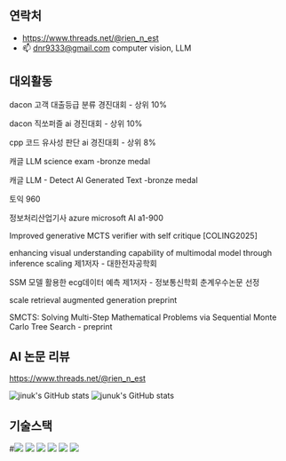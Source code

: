 연락처
---------------
- https://www.threads.net/@rien_n_est
- 📫 dnr9333@gmail.com
computer vision, LLM

대외활동
---------------------

dacon 고객 대출등급 분류 경진대회 - 상위 10%

dacon 직쏘퍼즐 ai 경진대회 - 상위 10%

cpp 코드 유사성 판단 ai 경진대회 - 상위 8%

캐글 LLM science exam -bronze medal 

캐글 LLM - Detect AI Generated Text -bronze medal

토익 960

정보처리산업기사 azure microsoft AI a1-900

Improved generative MCTS verifier with self critique
[COLING2025] 

enhancing visual understanding capability of multimodal model through inference scaling 제1저자 - 대한전자공학회

SSM 모델 활용한 ecg데이터 예측 제1저자 - 정보통신학회 춘계우수논문 선정

scale retrieval augmented generation preprint

SMCTS: Solving Multi-Step Mathematical Problems via Sequential Monte Carlo Tree Search - preprint

AI 논문 리뷰 
-------------
<https://www.threads.net/@rien_n_est>



![jinuk's GitHub stats](https://github-readme-stats.vercel.app/api?username=jinuk0211&show_icons=true&theme=radical)
![junuk's GitHub stats](https://github-readme-stats.vercel.app/api?username=jinuk0211&show_icons=true&theme=radical)


기술스택 
----------------
#<img src="https://img.shields.io/badge/PyTorch-EE4C2C?style=flat-square&logo=#PyTorch&logoColor=D1180B"/>
<img src="https://img.shields.io/badge/C++-345F53?style=flat-square&logo=C++&logoColor=345F53"/>
<img
src="https://img.shields.io/badge/FASTAPI-43EED6?style=flat-square&logo=#009688&logoColor=43EED6"/>
<img src="https://img.shields.io/badge/Django-0A3711?style=flat-square&logo=#Django&logoColor=0A3711"/>
<img src="https://img.shields.io/badge/Flutter-99CCFF?style=flat-square&logo=#Flutter&logoColor=99CCFF"/>
<img src="https://img.shields.io/badge/Docker-00q9F4?style=flat-square&logo=#Docker&logoColor=0019F4"/>

